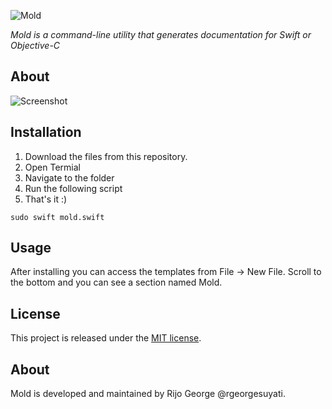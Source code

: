 ![Mold](images/logo.jpg)

*Mold is a command-line utility that generates documentation for Swift or Objective-C*

## About


![Screenshot](images/screenshot.jpg)


## Installation
1. Download the files from this repository.
2. Open Termial
3. Navigate to the folder
4. Run the following script
5. That's it :)
```shell
sudo swift mold.swift
```

## Usage

After installing you can access the templates from File -> New File. Scroll to the bottom and you can see a section named Mold.

## License

This project is released under the [MIT license](https://github.com/rgeorgesuyati/Mold/blob/master/LICENSE).

## About

Mold is developed and maintained by Rijo George @rgeorgesuyati. 
